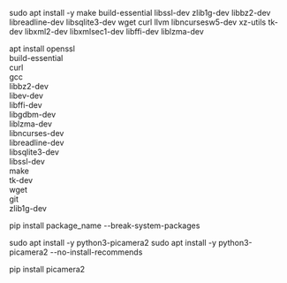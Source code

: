 sudo apt install -y make build-essential libssl-dev zlib1g-dev libbz2-dev libreadline-dev libsqlite3-dev wget curl llvm libncursesw5-dev xz-utils tk-dev libxml2-dev libxmlsec1-dev libffi-dev liblzma-dev


apt install openssl \
    build-essential \
    curl \
    gcc \
    libbz2-dev \
    libev-dev \
    libffi-dev \
    libgdbm-dev \
    liblzma-dev \
    libncurses-dev \
    libreadline-dev \
    libsqlite3-dev \
    libssl-dev \
    make \
    tk-dev \
    wget \
    git \
    zlib1g-dev
	
pip install package_name --break-system-packages

sudo apt install -y python3-picamera2
sudo apt install -y python3-picamera2 --no-install-recommends

pip install picamera2